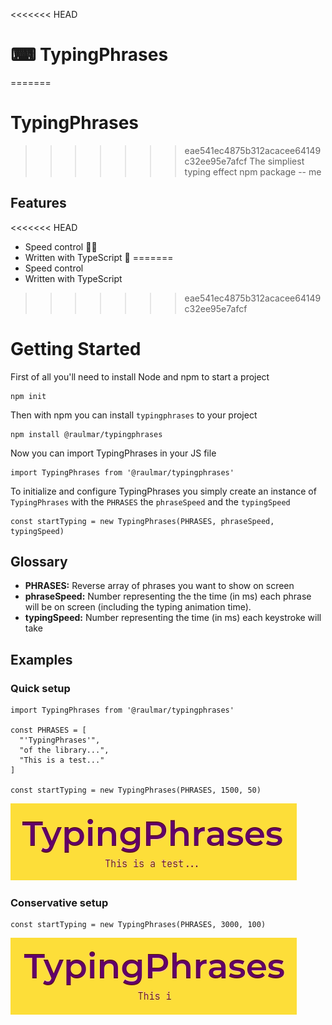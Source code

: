 <<<<<<< HEAD
# ⌨ TypingPhrases
=======
# TypingPhrases
>>>>>>> eae541ec4875b312acacee64149c32ee95e7afcf
> The simpliest typing effect npm package 
-- me


## Features
<<<<<<< HEAD
* Speed control 🚶🏃
* Written with TypeScript 💙
=======
* Speed control
* Written with TypeScript
>>>>>>> eae541ec4875b312acacee64149c32ee95e7afcf

# Getting Started
First of all you'll need to install Node and npm to start a project
```
npm init
```
Then with npm you can install `typingphrases` to your project 
```
npm install @raulmar/typingphrases 
```
Now you can import TypingPhrases in your JS file
```
import TypingPhrases from '@raulmar/typingphrases'
```
To initialize and configure TypingPhrases you simply create an instance of `TypingPhrases` with the `PHRASES` the `phraseSpeed` and the `typingSpeed`
```
const startTyping = new TypingPhrases(PHRASES, phraseSpeed, typingSpeed)
```

## Glossary
* **PHRASES:** Reverse array of phrases you want to show on screen
* **phraseSpeed:** Number representing the the time (in ms) each phrase will be on screen (including the typing animation time).
* **typingSpeed:** Number representing the time (in ms) each keystroke will take

## Examples
### Quick setup
```
import TypingPhrases from '@raulmar/typingphrases'

const PHRASES = [
  "'TypingPhrases'",
  "of the library...", 
  "This is a test..."
]

const startTyping = new TypingPhrases(PHRASES, 1500, 50)
```
![](Example1.gif)

### Conservative setup
```
const startTyping = new TypingPhrases(PHRASES, 3000, 100)
```
![](Example2.gif)

